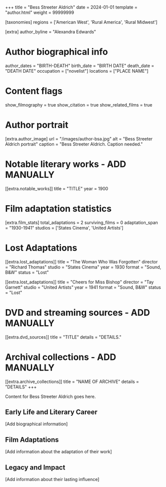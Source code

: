 +++
title = "Bess Streeter Aldrich"
date = 2024-01-01
template = "author.html"
weight = 99999999

[taxonomies]
regions = ['American West', 'Rural America', 'Rural Midwest']

[extra]
author_byline = "Alexandra Edwards"

# Author biographical info
author_dates = "BIRTH-DEATH"
birth_date = "BIRTH DATE"
death_date = "DEATH DATE"
occupation = ["novelist"]
locations = ["PLACE NAME"]

# Content flags
show_filmography = true
show_citation = true
show_related_films = true

# Author portrait
[extra.author_image]
url = "/images/author-bsa.jpg"
alt = "Bess Streeter Aldrich portrait"
caption = "Bess Streeter Aldrich. Caption needed."

# Notable literary works - ADD MANUALLY
[[extra.notable_works]]
title = "TITLE"
year = 1900

# Film adaptation statistics
[extra.film_stats]
total_adaptations = 2
surviving_films = 0
adaptation_span = "1930-1941"
studios = ['States Cinema', 'United Artists']
# Lost Adaptations
[[extra.lost_adaptations]]
title = "The Woman Who Was Forgotten"
director = "Richard Thomas"
studio = "States Cinema"
year = 1930
format = "Sound, B&W"
status = "Lost"

[[extra.lost_adaptations]]
title = "Cheers for Miss Bishop"
director = "Tay Garnett"
studio = "United Artists"
year = 1941
format = "Sound, B&W"
status = "Lost"


# DVD and streaming sources - ADD MANUALLY
[[extra.dvd_sources]]
title = "TITLE"
details = "DETAILS."

# Archival collections - ADD MANUALLY
[[extra.archive_collections]]
title = "NAME OF ARCHIVE"
details = "DETAILS"
+++

Content for Bess Streeter Aldrich goes here. 

## Early Life and Literary Career

[Add biographical information]

## Film Adaptations

[Add information about the adaptation of their work]

## Legacy and Impact

[Add information about their lasting influence]
